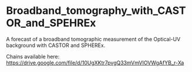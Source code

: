 # Broadband_tomography_with_CASTOR_and_SPEHREx
A forecast of a broadband tomographic measurement of the Optical-UV background with CASTOR and SPHEREx.

Chains available here: https://drive.google.com/file/d/10UgXKtr7pvgQ33mVmVIOVWgAfYB_r-Xa
